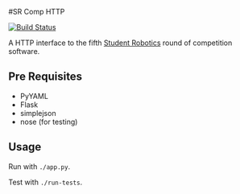 #SR Comp HTTP

[![Build Status](https://travis-ci.org/PeterJCLaw/sr-comp-http.png?branch=master)](https://travis-ci.org/PeterJCLaw/sr-comp-http)

A HTTP interface to the fifth [Student Robotics](http://srobo.org) round
of competition software.

## Pre Requisites

* PyYAML
* Flask
* simplejson
* nose (for testing)

## Usage

Run with `./app.py`.

Test with `./run-tests`.
